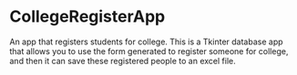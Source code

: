 # CollegeRegisterApp
An app that registers students for college. This is a Tkinter database app that allows you to use the form generated to register someone for college, and then it can save these registered people to an excel file.
